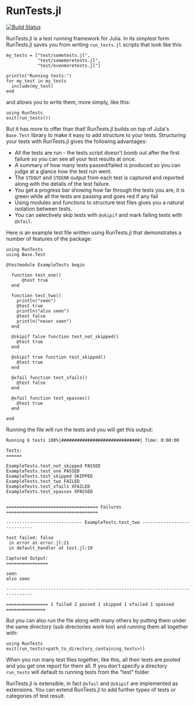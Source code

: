 # RunTests.jl

[![Build Status](https://travis-ci.org/burrowsa/RunTests.jl.png?branch=master)](https://travis-ci.org/burrowsa/RunTests.jl)

RunTests.jl is a test running framework for Julia. In its simplest form RunTests.jl saves you from writing `run_tests.jl` scripts that look like this:

    my_tests = ["test/sometests.jl",
                "test/somemoretests.jl",
                "test/evenmoretests.jl"]

    println("Running tests:")
    for my_test in my_tests
      include(my_test)
    end

and allows you to write them, more simply, like this:

    using RunTests
    exit(run_tests())

But it has more to offer than that! RunTests.jl builds on top of Julia's `Base.Test` library to make it easy to add structure to your tests. Structuring your tests with RunTests.jl gives the following advantages:

  * All the tests are run - the tests script doesn't bomb out after the first failure so you can see all your test results at once.
  * A summary of how many tests passed/failed is produced so you can judge at a glance how the test run went.
  * The `STDOUT` and `STDERR` output from each test is captured and reported along with the details of the test failure. 
  * You get a progress bar showing how far through the tests you are, it is green while all the tests are passing and goes red if any fail
  * Using modules and functions to structure test files gives you a natural isolation between tests.
  * You can selectively skip tests with `@skipif` and mark failing tests with `@xfail`.

Here is an example test file written using RunTests.jl that demonstrates a number of features of the package:

    using RunTests
    using Base.Test
    
    @testmodule ExampleTests begin
    
      function test_one()
          @test true
      end
    
      function test_two()
        println("seen")
        @test true
        println("also seen")
        @test false
        println("never seen")
      end
    
      @skipif false function test_not_skipped()
        @test true
      end
    
      @skipif true function test_skipped()
        @test true
      end
    
      @xfail function test_xfails()
        @test false
      end
    
      @xfail function test_xpasses()
        @test true
      end
    
    end

Running the file will run the tests and you will get this output:

    Running 6 tests 100%|##############################| Time: 0:00:00
    
    Tests:
    ======
    
    ExampleTests.test_not_skipped PASSED
    ExampleTests.test_one PASSED
    ExampleTests.test_skipped SKIPPED
    ExampleTests.test_two FAILED
    ExampleTests.test_xfails XFAILED
    ExampleTests.test_xpasses XPASSED
    
    
    =================================== Failures ===================================
    
    ----------------------------- ExampleTests.test_two ----------------------------
    
    test failed: false
     in error at error.jl:21
     in default_handler at test.jl:19
    
    Captured Output:
    ================
    
    seen
    also seen

    --------------------------------------------------------------------------------
        
    ================ 1 failed 2 passed 1 skipped 1 xfailed 1 xpassed ===============

But you can also run the file along with many others by putting them under the same directory (sub directories work too) and running them all together with:

    using RunTests
    exit(run_tests(<path_to_directory_containing_tests>))

When you run many test files together, like this, all their tests are pooled and you get one report for them all. If you don't specify a directory `run_tests` will default to running tests from the "test" folder.

RunTests.jl is extensible, in fact `@xfail` and `@skipif` are implemented as extensions. You can extend RunTests.jl to add further types of tests or categories of test result.